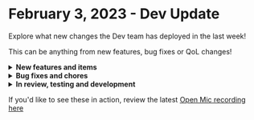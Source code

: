# February 3, 2023 - Dev Update

Explore what new changes the Dev team has deployed in the last week!

This can be anything from new features, bug fixes or QoL changes!

<details>

<summary><strong>New features and items</strong></summary>

* Improved/refactored cloning - shallow cloning
* Integrated with Orbit

</details>

<details>

<summary><strong>Bug fixes and chores</strong></summary>

* Fixed CW Automate "New Running Script"
* Fixed clone un-linking
* Fixed time Interval sensor doesn't run for all activated orgs
* Fixed cloning bug where workflow timeout was validating against the wrong task timeouts causing some clone requests to hang
* Fixed CloudFront Forbidden error when using ConnectWise Manage generic API calls
* Conditionally show “Run For” section of Triggers if the trigger is able to be run for other orgs
* Prevent sending markdown fields on form submission

</details>

<details>

<summary><strong>In review, testing and development</strong></summary>

* Azure integration
* Add timezone support for cron triggers
* Add ability to favorite actions
* Fix cloning items with circular references
* Allow webhooks to receive workflow output
* Add Rewst Actions for User Invites, Users, and Forms
* Allow users to “favorite” actions
* Microsoft graph subscription triggers
* Add a action to check if an org has MS CSP consent

</details>

If you'd like to see these in action, review the latest [Open Mic recording here](../roc-open-mics/2023-roc-open-mics/february-3rd-2023-ai-generated-diagnostics.md)
